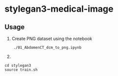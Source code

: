 # stylegan3-medical-image



## Usage

1. Create PNG dataset using the notebook
```
    ./01_AbdomenCT_dcm_to_png.ipynb
```
2. 

```
cd stylegan3
source train.sh
```
